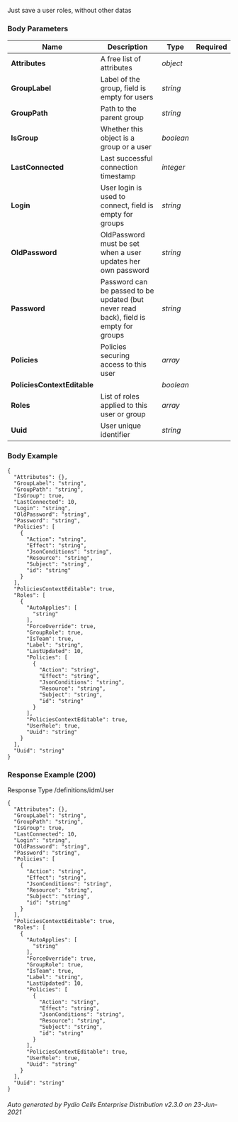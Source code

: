 






 
Just save a user roles, without other datas  


### Body Parameters

Name | Description | Type | Required
---|---|---|---
**Attributes** | A free list of attributes | _object_ |   
**GroupLabel** | Label of the group, field is empty for users | _string_ |   
**GroupPath** | Path to the parent group | _string_ |   
**IsGroup** | Whether this object is a group or a user | _boolean_ |   
**LastConnected** | Last successful connection timestamp | _integer_ |   
**Login** | User login is used to connect, field is empty for groups | _string_ |   
**OldPassword** | OldPassword must be set when a user updates her own password | _string_ |   
**Password** | Password can be passed to be updated (but never read back), field is empty for groups | _string_ |   
**Policies** | Policies securing access to this user | _array_ |   
**PoliciesContextEditable** |  | _boolean_ |   
**Roles** | List of roles applied to this user or group | _array_ |   
**Uuid** | User unique identifier | _string_ |   


### Body Example
```
{
  "Attributes": {},
  "GroupLabel": "string",
  "GroupPath": "string",
  "IsGroup": true,
  "LastConnected": 10,
  "Login": "string",
  "OldPassword": "string",
  "Password": "string",
  "Policies": [
    {
      "Action": "string",
      "Effect": "string",
      "JsonConditions": "string",
      "Resource": "string",
      "Subject": "string",
      "id": "string"
    }
  ],
  "PoliciesContextEditable": true,
  "Roles": [
    {
      "AutoApplies": [
        "string"
      ],
      "ForceOverride": true,
      "GroupRole": true,
      "IsTeam": true,
      "Label": "string",
      "LastUpdated": 10,
      "Policies": [
        {
          "Action": "string",
          "Effect": "string",
          "JsonConditions": "string",
          "Resource": "string",
          "Subject": "string",
          "id": "string"
        }
      ],
      "PoliciesContextEditable": true,
      "UserRole": true,
      "Uuid": "string"
    }
  ],
  "Uuid": "string"
}
```






### Response Example (200)
Response Type /definitions/idmUser

```
{
  "Attributes": {},
  "GroupLabel": "string",
  "GroupPath": "string",
  "IsGroup": true,
  "LastConnected": 10,
  "Login": "string",
  "OldPassword": "string",
  "Password": "string",
  "Policies": [
    {
      "Action": "string",
      "Effect": "string",
      "JsonConditions": "string",
      "Resource": "string",
      "Subject": "string",
      "id": "string"
    }
  ],
  "PoliciesContextEditable": true,
  "Roles": [
    {
      "AutoApplies": [
        "string"
      ],
      "ForceOverride": true,
      "GroupRole": true,
      "IsTeam": true,
      "Label": "string",
      "LastUpdated": 10,
      "Policies": [
        {
          "Action": "string",
          "Effect": "string",
          "JsonConditions": "string",
          "Resource": "string",
          "Subject": "string",
          "id": "string"
        }
      ],
      "PoliciesContextEditable": true,
      "UserRole": true,
      "Uuid": "string"
    }
  ],
  "Uuid": "string"
}
```




###### Auto generated by Pydio Cells Enterprise Distribution v2.3.0 on 23-Jun-2021
